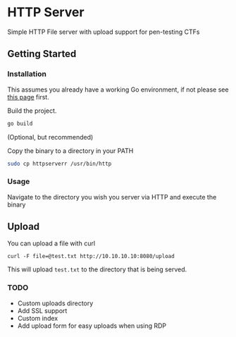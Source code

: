 # HTTP Server

Simple HTTP File server with upload support for pen-testing CTFs

## Getting Started

### Installation

This assumes you already have a working Go environment, if not please see
[this page](https://golang.org/doc/install) first.

Build the project.

```bash
go build
```

(Optional, but recommended)

Copy the binary to a directory in your PATH

```bash
sudo cp httpserverr /usr/bin/http
```

### Usage

Navigate to the directory you wish you server via HTTP and execute the binary

## Upload

You can upload a file with curl

`curl -F file=@test.txt http://10.10.10.10:8080/upload`

This will upload `test.txt` to the directory that is being served.

### TODO

- Custom uploads directory
- Add SSL support
- Custom index
- Add upload form for easy uploads when using RDP